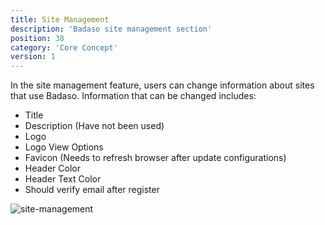 ```yaml
---
title: Site Management
description: 'Badaso site management section'
position: 38
category: 'Core Concept'
version: 1
---
```


In the site management feature, users can change information about sites that use Badaso. Information that can be changed includes:

* Title
* Description (Have not been used)
* Logo
* Logo View Options
* Favicon (Needs to refresh browser after update configurations)
* Header Color
* Header Text Color
* Should verify email after register

![site-management](site-management/site-management.png)